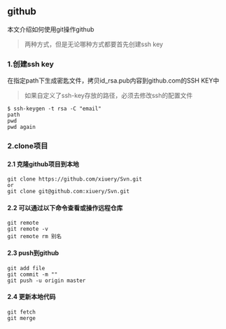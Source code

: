 
## github
本文介绍如何使用git操作github

> 两种方式，但是无论哪种方式都要首先创建ssh key

### 1.创建ssh key
在指定path下生成密匙文件，拷贝id_rsa.pub内容到github.com的SSH KEY中
> 如果自定义了ssh-key存放的路径，必须去修改ssh的配置文件
```
$ ssh-keygen -t rsa -C "email"
path
pwd
pwd again
```

### 2.clone项目
#### 2.1 克隆github项目到本地
```
git clone https://github.com/xiuery/Svn.git
or
git clone git@github.com:xiuery/Svn.git
```

#### 2.2 可以通过以下命令查看或操作远程仓库
```
git remote
git remote -v
git remote rm 别名
```

#### 2.3 push到github
```
git add file
git commit -m ""
git push -u origin master
```

#### 2.4 更新本地代码
```
git fetch
git merge
```